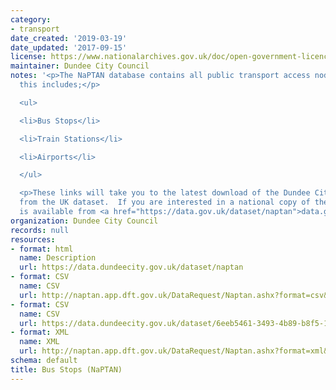 ```yaml
---
category:
- transport
date_created: '2019-03-19'
date_updated: '2017-09-15'
license: https://www.nationalarchives.gov.uk/doc/open-government-licence/version/3/
maintainer: Dundee City Council
notes: '<p>The NaPTAN database contains all public transport access nodes in Dundee,
  this includes;</p>

  <ul>

  <li>Bus Stops</li>

  <li>Train Stations</li>

  <li>Airports</li>

  </ul>

  <p>These links will take you to the latest download of the Dundee City Council data
  from the UK dataset.  If you are interested in a national copy of the data this
  is available from <a href="https://data.gov.uk/dataset/naptan">data.gov.uk</a>.</p>'
organization: Dundee City Council
records: null
resources:
- format: html
  name: Description
  url: https://data.dundeecity.gov.uk/dataset/naptan
- format: CSV
  name: CSV
  url: http://naptan.app.dft.gov.uk/DataRequest/Naptan.ashx?format=csv&LA=640
- format: CSV
  name: CSV
  url: https://data.dundeecity.gov.uk/dataset/6eeb5461-3493-4b89-b8f5-1216ead72fe2/resource/cdfbe9ea-1de0-462a-a1ae-8b65f58f5982/download/dundee-bus-shelters.csv
- format: XML
  name: XML
  url: http://naptan.app.dft.gov.uk/DataRequest/Naptan.ashx?format=xml&LA=640
schema: default
title: Bus Stops (NaPTAN)
---
```

